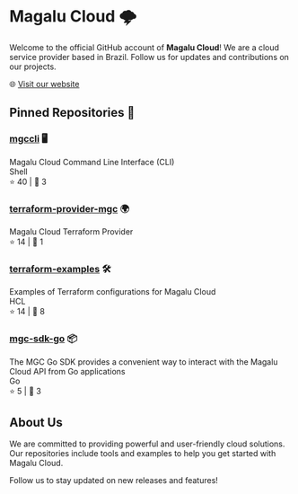 # Magalu Cloud 🌩️

Welcome to the official GitHub account of **Magalu Cloud**! We are a cloud service provider based in Brazil. Follow us for updates and contributions on our projects.

🌐 [Visit our website](https://magalu.cloud/)

## Pinned Repositories 📌

### [mgccli](https://github.com/MagaluCloud/mgccli) 🖥️

Magalu Cloud Command Line Interface (CLI)  
Shell  
⭐️ 40 | 🍴 3

### [terraform-provider-mgc](https://github.com/MagaluCloud/terraform-provider-mgc) 🌍

Magalu Cloud Terraform Provider  
⭐️ 14 | 🍴 1

### [terraform-examples](https://github.com/MagaluCloud/terraform-examples) 🛠️

Examples of Terraform configurations for Magalu Cloud  
HCL  
⭐️ 14 | 🍴 8

### [mgc-sdk-go](https://github.com/MagaluCloud/mgc-sdk-go) 📦

The MGC Go SDK provides a convenient way to interact with the Magalu Cloud API from Go applications  
Go  
⭐️ 5 | 🍴 3

## About Us

We are committed to providing powerful and user-friendly cloud solutions. Our repositories include tools and examples to help you get started with Magalu Cloud.

Follow us to stay updated on new releases and features!
